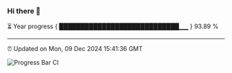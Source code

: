 ### Hi there 👋

⏳ Year progress { ████████████████████████████▁▁ } 93.89 %

---

⏰ Updated on Mon, 09 Dec 2024 15:41:36 GMT

![Progress Bar CI](https://github.com/IshwaranRudhara/GIT-ACTION/workflows/Progress%20Bar%20CI/badge.svg)
